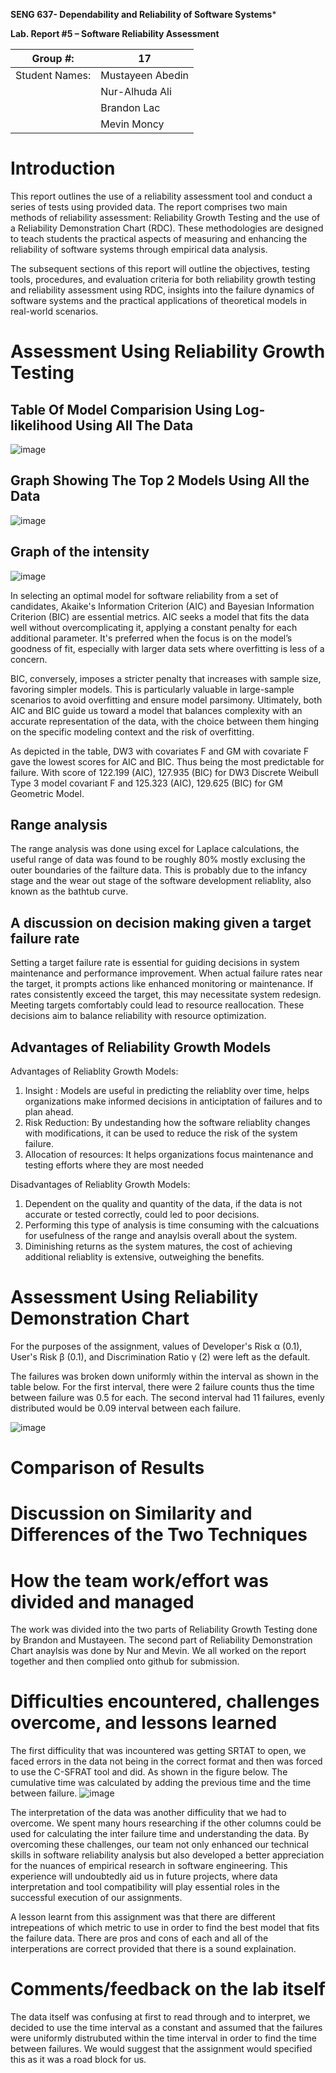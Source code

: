 **SENG 637- Dependability and Reliability of Software Systems***

**Lab. Report \#5 – Software Reliability Assessment**

| Group \#:      |  17   |
| -------------- | --- |
| Student Names: | Mustayeen Abedin    |
|                |  Nur-Alhuda Ali   |
|                |  Brandon Lac   |
|                |  Mevin Moncy   |

# Introduction

This report outlines the use of a reliability assessment tool and conduct a series of tests using provided data. The report comprises two main methods of reliability assessment: Reliability Growth Testing and the use of a Reliability Demonstration Chart (RDC). These methodologies are designed to teach students the practical aspects of measuring and enhancing the reliability of software systems through empirical data analysis.

The subsequent sections of this report will outline the objectives, testing tools, procedures, and evaluation criteria for both reliability growth testing and reliability assessment using RDC, insights into the failure dynamics of software systems and the practical applications of theoretical models in real-world scenarios.
# 

# Assessment Using Reliability Growth Testing 
## Table Of Model Comparision Using Log-likelihood Using All The Data
![image](https://github.com/seng637-Winter/seng637-a5-Brandonlac/assets/19726423/1c4eca96-107a-4250-ad75-79116e30fd40)



## Graph Showing The Top 2 Models Using All the Data
![image](https://github.com/seng637-Winter/seng637-a5-Brandonlac/assets/19726423/a4508cf7-74c1-4e4d-8fef-f0f31f4e029c)

## Graph of the intensity
![image](https://github.com/seng637-Winter/seng637-a5-Brandonlac/assets/19726423/23db4206-a574-4eb4-b323-96225355d727)


In selecting an optimal model for software reliability from a set of candidates, Akaike's Information Criterion (AIC) and Bayesian Information Criterion (BIC) are essential metrics. AIC seeks a model that fits the data well without overcomplicating it, applying a constant penalty for each additional parameter. It's preferred when the focus is on the model’s goodness of fit, especially with larger data sets where overfitting is less of a concern.

BIC, conversely, imposes a stricter penalty that increases with sample size, favoring simpler models. This is particularly valuable in large-sample scenarios to avoid overfitting and ensure model parsimony. Ultimately, both AIC and BIC guide us toward a model that balances complexity with an accurate representation of the data, with the choice between them hinging on the specific modeling context and the risk of overfitting.

As depicted in the table, DW3 with covariates F and GM with covariate F gave the lowest scores for AIC and BIC. Thus being the most predictable for failure. With score of 122.199 (AIC), 127.935 (BIC) for DW3 Discrete Weibull Type 3 model covariant F and 125.323 (AIC), 129.625 (BIC) for GM Geometric Model. 

## Range analysis  

The range analysis was done using excel for Laplace calculations, the useful range of data was found to be roughly 80% mostly exclusing the outer boundaries of the failture data. This is probably due to the infancy stage and the wear out stage of the software development reliablity, also known as the bathtub curve.

## A discussion on decision making given a target failure rate

Setting a target failure rate is essential for guiding decisions in system maintenance and performance improvement. When actual failure rates near the target, it prompts actions like enhanced monitoring or maintenance. If rates consistently exceed the target, this may necessitate system redesign. Meeting targets comfortably could lead to resource reallocation. These decisions aim to balance reliability with resource optimization.

## Advantages of Reliability Growth Models

Advantages of Reliablity Growth Models:
1. Insight : Models are useful in predicting the reliablity over time, helps organizations make informed decisions in anticiptation of failures and to plan ahead.
2. Risk Reduction: By undestanding how the software reliablity changes with modifications, it can be used to reduce the risk of the system failure.
3. Allocation of resources: It helps organizations focus maintenance and testing efforts where they are most needed

Disadvantages of Reliablity Growth Models:
1. Dependent on the quality and quantity of the data, if the data is not accurate or tested correctly, could led to poor decisions.
2. Performing this type of analysis is time consuming with the calcuations for usefulness of the range and anaylsis overall about the system.
3. Diminishing returns as the system matures, the cost of achieving additional reliablity is extensive, outweighing the benefits.
# Assessment Using Reliability Demonstration Chart 

For the purposes of the assignment, values of Developer's Risk α (0.1), User's Risk β (0.1), and Discrimination Ratio γ (2) were left as the default. 

The failures was broken down uniformly within the interval as shown in the table below. For the first interval, there were 2 failure counts thus the time between failure was 0.5 for each. The second interval had 11 failures, evenly distributed would be 0.09 interval between each failure. 

![image](https://github.com/seng637-Winter/seng637-a5-Brandonlac/assets/19726423/f76719b8-7a6f-4728-8602-4c1bf21d92da)



# 

# Comparison of Results

# Discussion on Similarity and Differences of the Two Techniques

# How the team work/effort was divided and managed
The work was divided into the two parts of Reliability Growth Testing done by Brandon and Mustayeen. The second part of Reliability Demonstration Chart anaylsis was done by Nur and Mevin. We all worked on the report together and then complied onto github for submission.
# 

# Difficulties encountered, challenges overcome, and lessons learned
The first difficulity that was incountered was getting SRTAT to open, we faced errors in the data not being in the correct format and then was forced to use the C-SFRAT tool and did. As shown in the figure below. The cumulative time was calculated by adding the previous time and the time between failure.
![image](https://github.com/seng637-Winter/seng637-a5-Brandonlac/assets/19726423/413c8bf0-1ef6-4e60-99f0-ceb91165b85f)


The interpretation of the data was another difficulity that we had to overcome. We spent many hours researching if the other columns could be used for calculating the inter failure time and understanding the data. By overcoming these challenges, our team not only enhanced our technical skills in software reliability analysis but also developed a better appreciation for the nuances of empirical research in software engineering. This experience will undoubtedly aid us in future projects, where data interpretation and tool compatibility will play essential roles in the successful execution of our assignments.

A lesson learnt from this assignment was that there are different intrepeations of which metric to use in order to find the best model that fits the failure data. There are pros and cons of each and all of the interperations are correct provided that there is a sound explaination.

# Comments/feedback on the lab itself
The data itself was confusing at first to read through and to interpret, we decided to use the time interval as a constant and assumed that the failures were uniformly distrubuted within the time interval in order to find the time between failures. We would suggest that the assignment would specified this as it was a road block for us.
